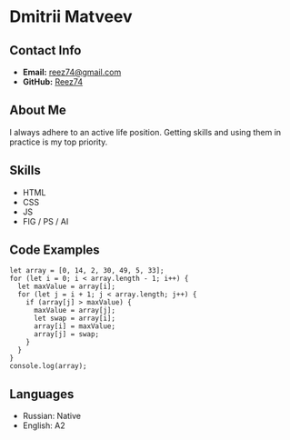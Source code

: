# Dmitrii Matveev

## Contact Info
* **Email:** reez74@gmail.com
* **GitHub:** [Reez74](https://github.com/Reez74)

## About Me
I always adhere to an active life position. Getting skills and using them in practice is my top priority.

## Skills
* HTML
* CSS
* JS
* FIG / PS / AI

## Code Examples
```
let array = [0, 14, 2, 30, 49, 5, 33];
for (let i = 0; i < array.length - 1; i++) {
  let maxValue = array[i];
  for (let j = i + 1; j < array.length; j++) {
    if (array[j] > maxValue) {
      maxValue = array[j];
      let swap = array[i];
      array[i] = maxValue;
      array[j] = swap;
    }
  }
}
console.log(array);
```
## Languages
* Russian: Native
* English: A2
